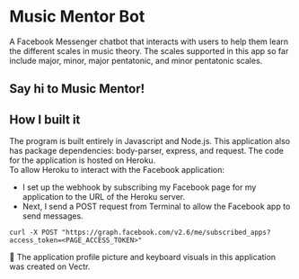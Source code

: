 # Music Mentor Bot

A Facebook Messenger chatbot that interacts with users to help them learn the different scales in music theory. The scales supported in this app so far include major, minor, major pentatonic, and minor pentatonic scales.

## Say hi to Music Mentor!


## How I built it
The program is built entirely in Javascript and Node.js. This application also has package dependencies: body-parser, express, and request. The code for the application is hosted on Heroku.    
To allow Heroku to interact with the Facebook application:   
* I set up the webhook by subscribing my Facebook page for my application to the URL of the Heroku server.
* Next, I send a POST request from Terminal to allow the Facebook app to send messages.    
````
curl -X POST "https://graph.facebook.com/v2.6/me/subscribed_apps?access_token=<PAGE_ACCESS_TOKEN>"
````    
:musical_keyboard: The application profile picture and keyboard visuals in this application was created on Vectr.
